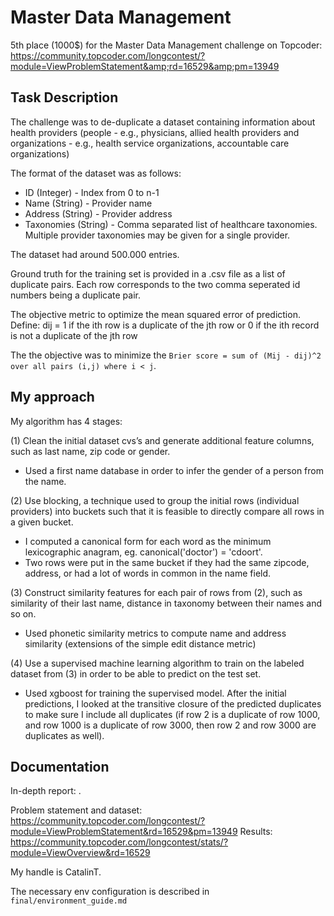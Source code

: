 # Master Data Management

5th place (1000$) for the Master Data Management challenge on Topcoder: https://community.topcoder.com/longcontest/?module=ViewProblemStatement&amp;rd=16529&amp;pm=13949

## Task Description

The challenge was to de-duplicate a dataset containing information about health providers (people - e.g., physicians, allied health providers and organizations - e.g., health service organizations, accountable care organizations)

The format of the dataset was as follows:

* ID (Integer) - Index from 0 to n-1
* Name (String) - Provider name
* Address (String) - Provider address
* Taxonomies (String) - Comma separated list of healthcare taxonomies. 
Multiple provider taxonomies may be given for a single provider.

The dataset had around 500.000 entries.

Ground truth for the training set is provided in a .csv file as a list of duplicate pairs. Each row corresponds to the two comma seperated id numbers being a duplicate pair.


The objective metric to optimize the mean squared error of prediction.
Define: dij = 1 if the ith row is a duplicate of the jth row or 0 if the ith record is not a duplicate of the jth row

The the objective was to minimize the `Brier score = sum of (Mij - dij)^2 over all pairs (i,j) where i < j`.

## My approach

My algorithm has 4 stages:

(1) Clean the initial dataset cvs’s and generate additional feature columns, such as last name, zip code or gender.
* Used a first name database in order to infer the gender of a person from the name.

(2) Use blocking, a technique used to group the initial rows (individual providers) into buckets such that it is feasible to directly compare all rows in a given bucket.
* I computed a canonical form for each word as the minimum lexicographic anagram, eg. canonical('doctor') = 'cdoort'.
* Two rows were put in the same bucket if they had the same zipcode, address, or had a lot of words in common in the name field.

(3) Construct similarity features for each pair of rows from (2), such as similarity of their last name, distance in taxonomy between their names and so on.
* Used phonetic similarity metrics to compute name and address similarity (extensions of the simple edit distance metric)

(4) Use a supervised machine learning algorithm to train on the labeled dataset from (3) in order to be able to predict on the test set.
* Used xgboost for training the supervised model. After the initial predictions, I looked at the transitive closure of the predicted duplicates to make sure I include all duplicates (if row 2 is a duplicate of row 1000, and row 1000 is a duplicate of row 3000, then row 2 and row 3000 are duplicates as well).

## Documentation

In-depth report: .


Problem statement and dataset: https://community.topcoder.com/longcontest/?module=ViewProblemStatement&rd=16529&pm=13949
Results: https://community.topcoder.com/longcontest/stats/?module=ViewOverview&rd=16529

My handle is CatalinT.

The necessary env configuration is described in `final/environment_guide.md`


